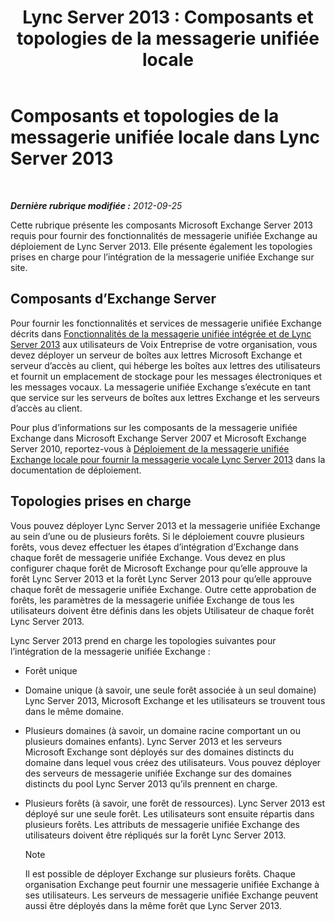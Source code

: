 ﻿---
title: 'Lync Server 2013 : Composants et topologies de la messagerie unifiée locale'
TOCTitle: Composants et topologies de la messagerie unifiée locale
ms:assetid: 22fc87cf-a7e5-4c8c-bb9b-101e5380cdcf
ms:mtpsurl: https://technet.microsoft.com/fr-fr/library/Gg425711(v=OCS.15)
ms:contentKeyID: 49296523
ms.date: 05/20/2016
mtps_version: v=OCS.15
ms.translationtype: HT
---

# Composants et topologies de la messagerie unifiée locale dans Lync Server 2013

 

_**Dernière rubrique modifiée :** 2012-09-25_

Cette rubrique présente les composants Microsoft Exchange Server 2013 requis pour fournir des fonctionnalités de messagerie unifiée Exchange au déploiement de Lync Server 2013. Elle présente également les topologies prises en charge pour l’intégration de la messagerie unifiée Exchange sur site.

## Composants d’Exchange Server

Pour fournir les fonctionnalités et services de messagerie unifiée Exchange décrits dans [Fonctionnalités de la messagerie unifiée intégrée et de Lync Server 2013](lync-server-2013-features-of-integrated-unified-messaging.md) aux utilisateurs de Voix Entreprise de votre organisation, vous devez déployer un serveur de boîtes aux lettres Microsoft Exchange et serveur d’accès au client, qui héberge les boîtes aux lettres des utilisateurs et fournit un emplacement de stockage pour les messages électroniques et les messages vocaux. La messagerie unifiée Exchange s’exécute en tant que service sur les serveurs de boîtes aux lettres Exchange et les serveurs d’accès au client.

Pour plus d’informations sur les composants de la messagerie unifiée Exchange dans Microsoft Exchange Server 2007 et Microsoft Exchange Server 2010, reportez-vous à [Déploiement de la messagerie unifiée Exchange locale pour fournir la messagerie vocale Lync Server 2013](lync-server-2013-deploying-on-premises-exchange-um-to-provide-lync-server-2013-voice-mail.md) dans la documentation de déploiement.

## Topologies prises en charge

Vous pouvez déployer Lync Server 2013 et la messagerie unifiée Exchange au sein d’une ou de plusieurs forêts. Si le déploiement couvre plusieurs forêts, vous devez effectuer les étapes d’intégration d’Exchange dans chaque forêt de messagerie unifiée Exchange. Vous devez en plus configurer chaque forêt de Microsoft Exchange pour qu’elle approuve la forêt Lync Server 2013 et la forêt Lync Server 2013 pour qu’elle approuve chaque forêt de messagerie unifiée Exchange. Outre cette approbation de forêts, les paramètres de la messagerie unifiée Exchange de tous les utilisateurs doivent être définis dans les objets Utilisateur de chaque forêt Lync Server 2013.

Lync Server 2013 prend en charge les topologies suivantes pour l’intégration de la messagerie unifiée Exchange :

  - Forêt unique

  - Domaine unique (à savoir, une seule forêt associée à un seul domaine) Lync Server 2013, Microsoft Exchange et les utilisateurs se trouvent tous dans le même domaine.

  - Plusieurs domaines (à savoir, un domaine racine comportant un ou plusieurs domaines enfants). Lync Server 2013 et les serveurs Microsoft Exchange sont déployés sur des domaines distincts du domaine dans lequel vous créez des utilisateurs. Vous pouvez déployer des serveurs de messagerie unifiée Exchange sur des domaines distincts du pool Lync Server 2013 qu’ils prennent en charge.

  - Plusieurs forêts (à savoir, une forêt de ressources). Lync Server 2013 est déployé sur une seule forêt. Les utilisateurs sont ensuite répartis dans plusieurs forêts. Les attributs de messagerie unifiée Exchange des utilisateurs doivent être répliqués sur la forêt Lync Server 2013.
    
    > [!note]  
    > Il est possible de déployer Exchange sur plusieurs forêts. Chaque organisation Exchange peut fournir une messagerie unifiée Exchange à ses utilisateurs. Les serveurs de messagerie unifiée Exchange peuvent aussi être déployés dans la même forêt que Lync Server 2013.
